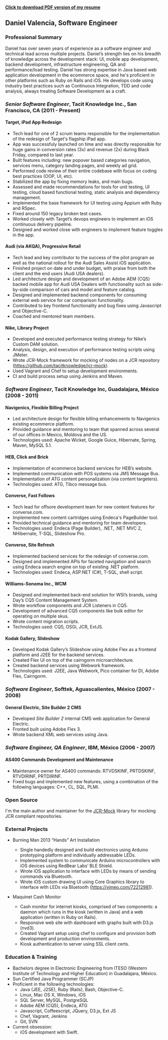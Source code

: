**[Click to download PDF version of my resume](/daniel-valencia-resume.pdf)**

## Daniel Valencia, Software Engineer

### Professional Summary  

Daniel has over seven years of experience as a software engineer and technical lead across multiple projects. Daniel’s strength lies on his breadth of knowledge across the development stack:  UI, mobile app development, backend development, infrastructure engineering, QA and performance/load testing.  Daniel has strong expertise in Java based web application development in the ecommerce space, and he's proficient in other platforms such as Ruby on Rails and iOS.  He develops code using industry best practices such as Continuous Integration, TDD and code analysis, always treating Software Development as a craft. 

### *Senior Software Engineer*, Tacit Knowledge Inc., San Francisco, CA (2011 - Present)

#### Target, iPad App Redesign
- Tech lead for one of 2 scrum teams responsible for the implementation of the redesign of Target's flagship iPad app.
- App was successfuly launched on time and was directly responsible for huge gains in conversion rates (3x) and revenue (2x) during Black Friday, compared to last year.
- Built features including: new popover based categories navigation, services menu, category landing pages, and weekly ad grid.
- Performed code review of their entire codebase with focus on coding best practices (OOP, UI, etc).  
- Stabilized the app by fixing memory leaks, and main bugs.
- Assessed and made recommendations for tools for unit testing, UI testing, cloud based functional testing, static analysis and dependency management. 
- Implemented the base framework for UI testing using Appium with Ruby and RSpec.
- Fixed around 150 legacy broken test cases.
- Worked closely with Target’s devops engineers to implement an iOS continuous delivery pipeline.
- Designed and worked close with engineers to implement feature toggles in the app.

#### Audi (via AKQA), Progressive Retail 
- Tech lead and key contributor to the success of the pilot program as well as the national rollout for the Audi Sales Assist iOS application.
- Finished project on date and under budget, with praise from both the client and the end users (Audi USA dealers).
- Led architecture design and development of an Adobe AEM (CQ5) backed mobile app for Audi USA Dealers with functionality such as side-by-side comparison of cars and model and feature catalog. 
- Designed and implemented backend components for consuming external web service for car comparison functionality.
- Contributed to key frontend functionality and bug fixes using Javascript and Objective-C.
- Coached and mentored team members.

#### Nike, Library Project
- Developed and executed performance testing strategy for Nike’s Custom DAM solution.
- Analysis, design, and execution of performance testing scripts using JMeter.
- Wrote JCR-Mock framework for mocking of nodes on a JCR repository (https://github.com/tacitknowledge/jcr-mock).
- Used Vagrant and Chef to setup development environments.
- CI and build process setup using Jenkins and Maven.

### *Software Engineer*, Tacit Knowledge Inc, Guadalajara, México (2008 - 2011)

#### Navigenics, Flexible Billing Project
- Led architecture design for flexible billing enhancements to Navigenics existing ecommerce platform.
- Provided guidance and mentoring to team that spanned across several of our offices in Mexico, Moldova and the US.
- Technologies used:  Apache Wicket, Google Guice, Hibernate, Spring, Maven, MySQL 5.1.  

#### HEB, Click and Brick
- Implementation of ecommerce backend services for HEB’s website.
- Implemented communication with POS systems via JMS Message Bus.
- Implementation of ATG content personalization (via content targeters).
- Technologies used: ATG, Tibco message bus.  

#### Converse, Fast Follows
- Tech lead for offsore development team for new content features for converse.com.
- Implemented new content cartridges using Endeca's PageBuilder tool.
- Provided technical guidance and mentoring for team developers.
- Technologies used: Endeca (Page Builder), .NET, .NET MVC 2, NHibernate, T-SQL, Slideshow Pro.  

#### Converse, Site Refresh
- Implemented backend services for the redesign of converse.com.
- Designed and implemented APIs for faceted navigation and search using Endeca search engine on top of existing .NET platform.
- Technologies used: Endeca, ASP.NET (C#), T-SQL, shell script.

#### Williams-Sonoma Inc., WCM
- Designed and implemented back-end solution for WSI’s brands, using Day’s CQ5 Content Management System.
- Wrote workflow components and JCR Listeners in CQ5.
- Development of advanced CQ5 components like bulk editor for operating on multiple skus.
- Wrote content migration scripts.
- Technologies used: CQ5, OSGi, JCR, ExtJS.  

#### Kodak Gallery, Slideshow
- Developed Kodak Gallery’s Slideshow using Adobe Flex as a frontend platform and J2EE for the backend services.
- Created Flex UI on top of the cairngorm microarchitecture.
- Created backend services using Webwork framework.
- Technologies used: J2EE, Java Webwork, Pico container for DI, Adobe Flex, Cairngorm.  

### *Software Engineer*, Softtek, Aguascalientes, México (2007 - 2008)

#### General Electric, Site Builder 2 CMS
- Developed *Site Builder 2* internal CMS web application for General Electric.
- Fronted built using Adobe Flex 3.
- Wrote backend XML web services using Java.

### *Software Engineer, QA Engineer*, IBM, México (2006 - 2007)

#### AS400 Commands Development and Maintenance
- Maintenance owner for AS400 commands: RTVDSKINF, PRTDSKINF, RTVDIRINF, PRTDIRINF.
- Fixed bugs and implemented new features, using a combination of the following languages: C++, CL, SQL, PLMI. 

### Open Source
I'm the main author and maintainer for the [JCR-Mock](https://github.com/tacitknowledge/jcr-mock) library for mocking JCR compliant repositories.  


### External Projects
- Burning Man 2013 “Hands” Art Installation 
    - Single handedly designed and build electronics using Arduino prototyping platform and individually addressable LEDs.
    - Implemented system to communicate Arduino microcontrollers with iOS devices using RedBear Labs’ BLE Shield.
    - Wrote iOS application to interface with LEDs by means of sending commands via Bluetooth.
    - Wrote iOS custom drawing UI using Core Graphics library to interface with LEDs via Bluetooth (https://vimeo.com/72212981).

- Maquinet Cash Monitor
	- Cash monitor for internet kiosks, comprised of two components: a daemon which runs in the kiosk (written in Java) and a web application (written in Ruby on Rails).
	- Responsive web site with dashboard with graphs built with D3.js (nvd3).
	- Created Vagrant setup using chef to configure and provision both development and production environments.
	- Kiosk authentication to server using SSL client certs.

### Education & Training

- Bachelors degree in Electronic Engineering from ITESO (Western Institute of Technology and Higher Education) in Guadalajara, México.
- Sun Certified Java Programmer (SCJP)
- Proficient in the following technologies:
    - Java (JEE, J2SE), Ruby (Rails), Bash, Objective-C.
    - Linux, Mac OS X, Windows, iOS
    - SQL Server, MySQL, PostgreSQL
    - Adobe AEM (CQ5), Endeca, ATG
    - Javascript, Coffeescript, JQuery, D3.js, Ext JS
    - Chef, Vagrant, Jenkins
    - Git, SVN
- Current obsession:
	- iOS development with Swift.